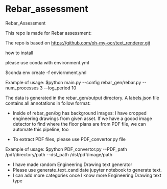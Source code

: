 # Rebar_assessment
Rebar_Assessment


This repo is made for Rebar assessment:

The repo is based on https://github.com/oh-my-ocr/text_renderer.git


how to install

please use conda with environment.yml

 $conda env create -f enviornment.yml


Example of usage:
 $python main.py --config rebar_gen/rebar.py --num_processes 3 --log_period 10
 
 The data is generated in the rebar_gen/output directory. A labels.json file contains all annotations in follow format:


* Inside of rebar_gen/bg has background images: I have cropped engineering drawings from given asset. If we have a goood image detector to find where the floor plans are from PDF file, we can automate this pipeline, too

* To extract PDF files, please use PDF_convertor.py file

Example of usage:
 $python PDF_convertor.py --PDF_path /pdf/directory/path --dst_path /dst/pdf/image/path

* I have made random Engineering Drawing text generator
*  Please use generate_text_candidate jupyter notebook to generate text.
*  I can add more categories once I know more Engineering Drawing text type


